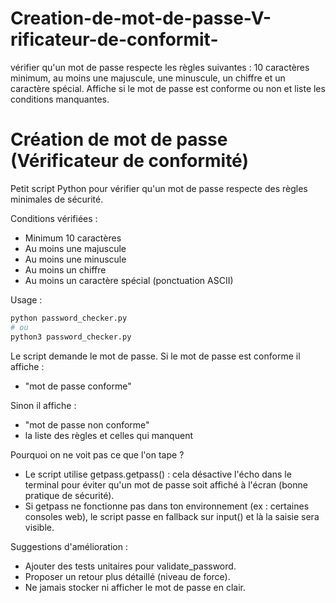 # Creation-de-mot-de-passe-V-rificateur-de-conformit-
vérifier qu'un mot de passe respecte les règles suivantes : 10 caractères minimum, au moins une majuscule, une minuscule, un chiffre et un caractère spécial. Affiche si le mot de passe est conforme ou non et liste les conditions manquantes.
# Création de mot de passe (Vérificateur de conformité)

Petit script Python pour vérifier qu'un mot de passe respecte des règles minimales de sécurité.

Conditions vérifiées :
- Minimum 10 caractères
- Au moins une majuscule
- Au moins une minuscule
- Au moins un chiffre
- Au moins un caractère spécial (ponctuation ASCII)

Usage :
```bash
python password_checker.py
# ou
python3 password_checker.py
```
Le script demande le mot de passe. Si le mot de passe est conforme il affiche :
- "mot de passe conforme"

Sinon il affiche :
- "mot de passe non conforme"
- la liste des règles et celles qui manquent

Pourquoi on ne voit pas ce que l'on tape ?
- Le script utilise getpass.getpass() : cela désactive l'écho dans le terminal pour éviter qu'un mot de passe soit affiché à l'écran (bonne pratique de sécurité).
- Si getpass ne fonctionne pas dans ton environnement (ex : certaines consoles web), le script passe en fallback sur input() et là la saisie sera visible.

Suggestions d'amélioration :
- Ajouter des tests unitaires pour validate_password.
- Proposer un retour plus détaillé (niveau de force).
- Ne jamais stocker ni afficher le mot de passe en clair.
